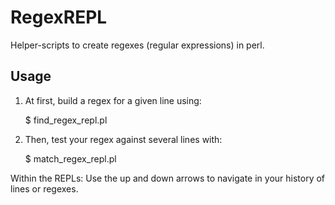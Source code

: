 # RegexREPL

Helper-scripts to create regexes (regular expressions) in perl.


## Usage

1. At first, build a regex for a given line using:

    $ find_regex_repl.pl <line>


2. Then, test your regex against several lines with:

    $ match_regex_repl.pl <regex>


Within the REPLs:
Use the up and down arrows to navigate in your history of lines or regexes.
